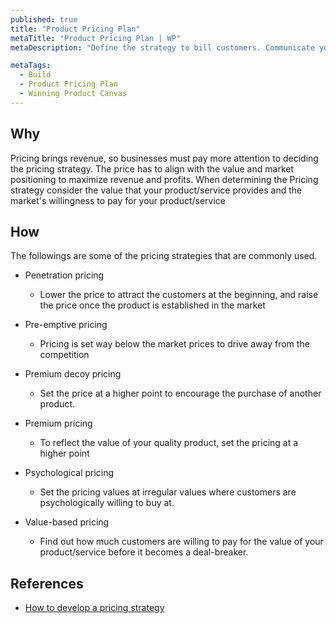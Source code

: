 ```yaml
---
published: true
title: "Product Pricing Plan"
metaTitle: "Product Pricing Plan | WP"
metaDescription: "Define the strategy to bill customers. Communicate your strategy such as price/feature tiers and pay as you go"

metaTags:
  - Build
  - Product Pricing Plan
  - Winning Product Canvas
---
```


## Why
Pricing brings revenue, so businesses must pay more attention to deciding the pricing strategy. The price has to align with the value and market positioning to maximize revenue and profits. When determining the Pricing strategy consider the value that your product/service provides and the market's willingness to pay for your product/service

## How

The followings are some of the pricing strategies that are commonly used.

- Penetration pricing
  - Lower the price to attract the customers at the beginning, and raise the  price once the product is established in the market

- Pre-emptive pricing
  - Pricing is set way below the market prices to drive away from the competition
- Premium decoy pricing
  - Set the price at a higher point to encourage the purchase of another product. 
- Premium pricing
  - To reflect the value of your quality product, set the pricing at a higher point 

- Psychological pricing
  - Set the pricing values at irregular values where customers are psychologically willing to buy at.

- Value-based pricing
  - Find out how much customers are willing to pay for the value of your product/service before it becomes a deal-breaker.

## References

- [How to develop a pricing strategy](http://www.marketingmo.com/strategic-planning/how-to-develop-a-pricing-strategy/)
